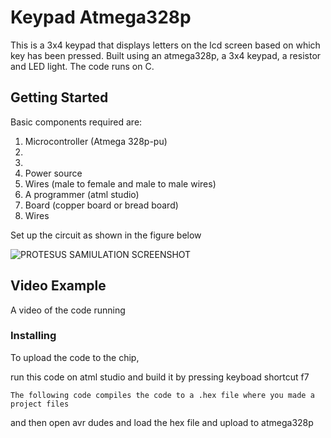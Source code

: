 # Keypad Atmega328p 

This is a 3x4 keypad that displays letters on the lcd screen based on which key has been pressed. Built using an atmega328p, a 3x4 keypad, a resistor and LED light. The code runs on C. 

## Getting Started

Basic components required are:

1. Microcontroller (Atmega 328p-pu)
2. 
3.
4. Power source
5. Wires (male to female and male to male wires)
6. A programmer (atml studio)
7. Board (copper board or bread board)
8. Wires

Set up the circuit as shown in the figure below

![PROTESUS SAMIULATION SCREENSHOT](https://user-images.githubusercontent.com/46841978/139435939-1d9ce438-40f4-48e8-888a-655a7fbbe2c3.png)


## Video Example

A video of the code running



### Installing

To upload the code to the chip, 

run this code on atml studio and build it by pressing keyboad shortcut f7
```    
The following code compiles the code to a .hex file where you made a project files
```
and then open avr dudes and load the hex file and upload to atmega328p 
```


